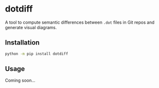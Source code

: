 # dotdiff

A tool to compute semantic differences between `.dot` files in Git repos and generate visual diagrams.

## Installation

```bash
python -m pip install dotdiff
```

## Usage
Coming soon...
